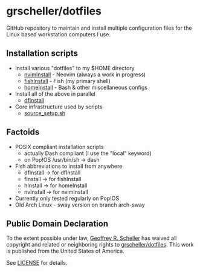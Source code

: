 # grscheller/dotfiles

GitHub repository to maintain and install multiple configuration files
for the Linux based workstation computers I use.

## Installation scripts

- Install various "dotfiles" to my $HOME directory
  - [nvimInstall](bin/nvimInstall) - Neovim (always a work in progress)
  - [fishInstall](bin/fishInstall) - Fish (my primary shell)
  - [homeInstall](bin/homeInstall) - Bash & other miscellaneous configs
- Install all of the above in parallel
  - [dfInstall](bin/dfInstall)
- Core infrastructure used by scripts
  - [source_setup.sh](bin/source_setup.sh)

## Factoids

- POSIX compliant installation scripts
  - actually Dash compliant (I use the "local" keyword)
  - on Pop!OS /usr/bin/sh -> dash
- Fish abbreviations to install from anywhere
  - dfInstall -> for dfInstall
  - fInstall -> for fishInstall
  - hInstall -> for homeInstall
  - nvInstall -> for nvimInstall
- Currently only tested regularly on Pop!OS
- Old Arch Linux - sway version on branch arch-sway

## Public Domain Declaration

To the extent possible under law,
[Geoffrey R. Scheller](https://github.com/grscheller)
has waived all copyright and related or neighboring rights
to [grscheller/dotfiles](https://github.com/grscheller/dotfiles).
This work is published from the United States of America.

See [LICENSE](LICENSE) for details.
